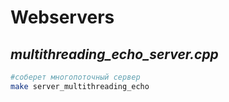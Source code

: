 # Webservers

## ***multithreading_echo_server.cpp***

```sh
#соберет многопоточный сервер
make server_multithreading_echo
```

<!-- ## ***data_time_server.cpp***
```sh
#соберет сервер на одном потоке
make server_multithreading_echo
``` -->

